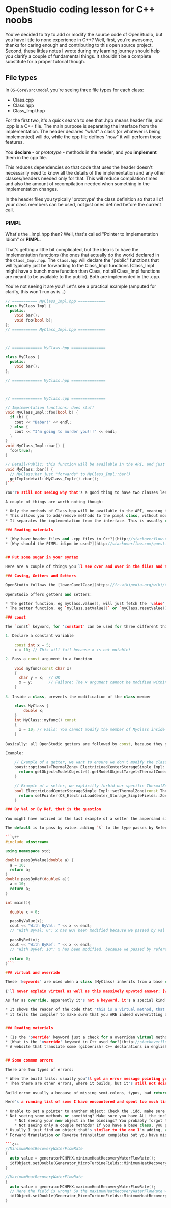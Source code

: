 # OpenStudio coding lesson for C++ noobs

You've decided to try to add or modify the source code of OpenStudio, but you have little to none experience in C++?
Well, first, you're awesome, thanks for caring enough and contributing to this open source project.
Second, these littles notes I wrote during my learning journey should help you clarify a couple of fundamental things. It shouldn't be a complete substitute for a proper tutorial though.

## File types

In `OS-Core\src\model` you're seeing three file types for each class:

* Class.cpp
* Class.hpp
* Class_Impl.hpp

For the first two, it's a quick search to see that .hpp means header file, and .cpp is a C++ file. The main purpose is separating the interface from the implementation. The header declares "what" a class (or whatever is being implemented) will do, while the cpp file defines "how" it will perform those features. 

You **declare** - or *prototype* - methods in the header, and you **implement** them in the cpp file.

This reduces dependencies so that code that uses the header doesn't necessarily need to know all the details of the implementation and any other classes/headers needed only for that. This will reduce compilation times and also the amount of recompilation needed when something in the implementation changes.

In the header files you typically 'prototype' the class definition so that all of your class members can be used, not just ones defined before the current call.

### PIMPL

What's the _Impl.hpp then? Well, that's called "Pointer to Implementation Idiom" or **PIMPL**.

That's getting a little bit complicated, but the idea is to have the Implementation functions (the ones that actually do the work) declared in the `Class_Impl.hpp`. The `Class.hpp` will declare the "public" functions that will typically just be forwarding to the Class_Impl functions (Class_Impl might have a bunch more function than Class, not all Class_Impl functions are meant to be available to the public). Both are implemented in the .cpp.

You're not seeing it are you? Let's see a practical example (amputed for clarify, this won't run as is...)

```c++
// =========== MyClass_Impl.hpp ============
class MyClass_Impl {
  public:
    void bar();
    void foo(bool b);
};
// =========== MyClass_Impl.hpp ============



// ============= MyClass.hpp ===============

class MyClass {
  public:
    void bar();
};

// ============= MyClass.hpp ===============



// ============= MyClass.cpp ===============

// Implementation functions: does stuff
void MyClass_Impl::foo(bool b) {
  if (b) {
    cout << "Babar!" << endl;
  } else {
    cout << "I'm going to murder you!!!" << endl;
  }
}
void MyClass_Impl::bar() {
  foo(true);
}

// Detail/Public: this function will be available in the API, and just forwards to the Implementation function
void MyClass::bar() {
  // MyClass:bar just "forwards" to MyClass_Impl::bar()
  getImpl<detail::MyClass_Impl>()->bar();
}```

You're still not seeing why that's a good thing to have two classes leading to three files and a much more verbose code base? That's also, ok, neither am I really.

A couple of things are worth noting though:

* Only the methods of Class.hpp will be available to the API, meaning the bindings (ruby, python, C#, java)
* This allows you to add/remove methods to the pimpl class, without modifying the external class's header file.
* It separates the implementation from the interface. This is usually not very important in small size projects. But, in large projects and libraries, it can be used to reduce the build times significantly.

### Reading materials

* [Why have header files and .cpp files in C++?](http://stackoverflow.com/questions/333889/why-have-header-files-and-cpp-files-in-c)
* [Why should the PIMPL idipm be used?](http://stackoverflow.com/questions/60570/why-should-the-pimpl-idiom-be-used)


## Put some sugar in your syntax

Here are a couple of things you'll see over and over in the files and that you won't necessarilly understand if you have no experience in C++ syntax

### Casing, Getters and Setters

OpenStudio follows the [lowerCamelCase](https://fr.wikipedia.org/wiki/CamelCase) notation for methods.

OpenStudio offers getters and setters:

* The getter function, eg myClass.value(), will just fetch the 'value'
* The setter function, eg `myClass.setValue()` or `myClass.resetValue()`, will modify the 'value'

### const

The `const` keyword, for 'constant' can be used for three different things:

1. Declare a constant variable

    const int x = 5;
    x = 10; // This will fail because x is not mutable!

2. Pass a const argument to a function

    void myfunc(const char x)
    {
      char y = x;  // OK
      x = y;       // Failure: The x argument cannot be modified within the function scope
    }
    
3. Inside a class, prevents the modification of the class member

    class MyClass {
        double x;
    }
    int MyClass::myfunc() const
    {
      x = 10; // Fails: You cannot modify the member of MyClass inside this function
    }
    
Basically: all OpenStudio getters are followed by const, because they get value and you want to make sure you absolutely forbid modification inside. In general, arguments to setters are passed with the keyword const (see 2.).

Example:

    // Example of a getter, we want to ensure we don't modify the class
    boost::optional<ThermalZone> ElectricLoadCenterStorageSimple_Impl::thermalZone() const {
      return getObject<ModelObject>().getModelObjectTarget<ThermalZone>(OS_ElectricLoadCenter_Storage_SimpleFields::ZoneName);
    }
    
    // Example of a setter, we explicitly forbid our specific ThermalZone 'thermalZone' to be modified
    bool ElectricLoadCenterStorageSimple_Impl::setThermalZone(const ThermalZone& thermalZone) {
      return setPointer(OS_ElectricLoadCenter_Storage_SimpleFields::ZoneName, thermalZone.handle());
    }

### By Val or By Ref, that is the question

You might have noticed in the last example of a setter the ampersand sign `&`. This brings us to the difference of passing by value or by reference.

The default is to pass by value. adding `&` to the type passes by Reference. Let's see a simple example to illustrate.

```c++
#include <iostream>

using namespace std;

double passByValue(double a) {
  a = 10;
  return a;
}
double passByRef(double& a){
  a = 10;
  return a;
}

int main(){

  double x = 0;

  passByValue(x);
  cout << "With ByVal: " << x << endl;
  // "With ByVal: 0": x has NOT been modified because we passed by val

  passByRef(x);
  cout << "With ByRef: " << x << endl;
  // "With ByRef: 10": x has been modified, because we passed by reference with the '&'
  
  return 0;
}```

### virtual and override

These 'keywords' are used when a class (MyClass) inherits from a base class (BaseClass): the methods of BaseClass are available to MyClass.

I'll never explain virtual as well as this massively upvoted answer: [Why do we need virtual functions in C++](http://stackoverflow.com/questions/2391679/why-do-we-need-virtual-functions-in-c). So go ahead, read that and come back.

As far as override, apparently it's not a keyword, it's a special kind of specifier (just like const). Clearly we don't care about whether it's a specified or a keyword... But what is does is two things:

* It shows the reader of the code that "this is a virtual method, that is overriding a virtual method of the base class."
* it tells the compiler to make sure that you ARE indeed overwritting a virtual function of a parent class. The compiler will throw an error if you are in fact not overwritting a parent method.


### Reading materials

* [Is the 'override' keyword just a check for a overriden virtual method?](http://stackoverflow.com/questions/13880205/is-the-override-keyword-just-a-check-for-a-overriden-virtual-method)
* [What is the 'override' keyword in C++ used for?](http://stackoverflow.com/questions/18198314/what-is-the-override-keyword-in-c-used-for)
* A website that translate some (gibberish) C++ declarations in english: http://www.cdecl.org/


## Some common errors

There are two types of errors:

* When the build fails: usually you'll get an error message pointing you to the line where it failed, and you should be able to quickly find the mistakes (most often than not, you're missing a `;` or you have made a typo)
* Then there are other errors, where it builds, but it's still not doing what you want

Build error usually a because of missing semi-colons, typos, bad return types of functions between definition (in header) and implementation, and generally anything you might have messed up by copy pasting (you do that a lot, like I said it's verbose).

Here's a running list of some I have encountered and spent too much time finding the root cause for:

* Unable to set a pointer to another object: Check the .idd, make sure it's right. Common example: in EnergyPlus they use `\object-list ZoneNames` whereas in OpenStudio it's `\object-list ThermalZoneNames`... That one got me REAL bad.
* Not seeing some methods or something? Make sure you have ALL the includes you need, including MODELOBJECT_TEMPLATES and SWIG_TEMPLATE (in the *.i files)
    * Not seeing your new object in the bindings? You probably forgot the template thing for your class
    * Not seeing only a couple methods? If you have a base class, you probably forgot the template for the base class
* Usually I just find an object that's similar to the one I'm adding, and I do a search in src/model for this object name, and I go file by file to make sure I have the same include (CMakeList, *.i file, ConcreteModelObjects.cpp, etc). Also refer to the "Adding Objects to openstudio.docx" and make sure you haven't skipped a step. 
* Forward translation or Reverse translation completes but you have misplaced objects or missing ones? Typically that's because you have made a copy paste and forgot to make the necessary field changes. See how easy it is the make such a mistake:

```c++
//MinimumHeatRecoveryWaterFlowRate
{
  auto value = generatorMCHPHX.minimumHeatRecoveryWaterFlowRate();
  idfObject.setDouble(Generator_MicroTurbineFields::MinimumHeatRecoveryWaterFlowRate,value);
}

//MaximumHeatRecoveryWaterFlowRate
{
  auto value = generatorMCHPHX.maximumHeatRecoveryWaterFlowRate();
  // Here the field is wrong! So the maximumHeatRecoveryWaterFlowRate will overwrite the minimumHeatRecoveryWaterFlowRate
  idfObject.setDouble(Generator_MicroTurbineFields::MinimumHeatRecoveryWaterFlowRate,value);
}
```

